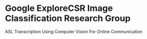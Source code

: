 # Google ExploreCSR Image Classification Research Group
ASL Transcription Using Computer Vision For Online Communication
